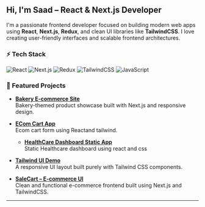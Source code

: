 ## Hi, I'm Saad – React & Next.js Developer

I'm a passionate frontend developer focused on building modern web apps using **React**, **Next.js**, **Redux**, and clean UI libraries like **TailwindCSS**. I love creating user-friendly interfaces and scalable frontend architectures.

### ⚡ Tech Stack
![React](https://img.shields.io/badge/-React-black?style=flat-square&logo=react)
![Next.js](https://img.shields.io/badge/-Next.js-black?style=flat-square&logo=next.js)
![Redux](https://img.shields.io/badge/-Redux-black?style=flat-square&logo=redux)
![TailwindCSS](https://img.shields.io/badge/-TailwindCSS-black?style=flat-square&logo=tailwind-css)
![JavaScript](https://img.shields.io/badge/-JavaScript-black?style=flat-square&logo=javascript)

### 📌 Featured Projects

- [**Bakery E-commerce Site**](https://bakery-ecom.vercel.app/)  
  Bakery-themed product showcase built with Next.js and responsive design.

- [**ECom Cart  App**](https://kyc-task.vercel.app/)  
  Ecom cart form using Reactand tailwind.

  - [**HealthCare Dashboard Static  App**](https://healthcare-dashboard-sooty.vercel.app/)  
  Static Healthcare dashboard using react and css
- [**Tailwind UI Demo**](https://tailwind-project-theta-five.vercel.app/)  
  A responsive UI layout built purely with Tailwind CSS components.

- [**SaleCart – E-commerce UI**](https://salecart.vercel.app/)  
  Clean and functional e-commerce frontend built using Next.js and TailwindCSS.



---
